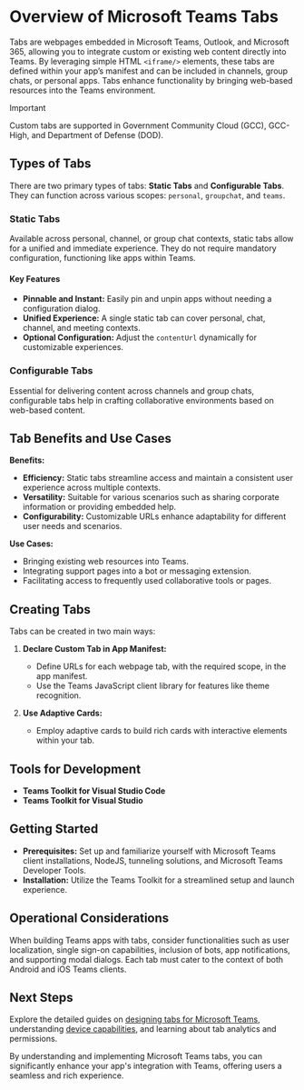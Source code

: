 # Overview of Microsoft Teams Tabs

Tabs are webpages embedded in Microsoft Teams, Outlook, and Microsoft 365, allowing you to integrate custom or existing web content directly into Teams. By leveraging simple HTML `<iframe/>` elements, these tabs are defined within your app’s manifest and can be included in channels, group chats, or personal apps. Tabs enhance functionality by bringing web-based resources into the Teams environment.

> [!IMPORTANT]
> Custom tabs are supported in Government Community Cloud (GCC), GCC-High, and Department of Defense (DOD).

## Types of Tabs

There are two primary types of tabs: **Static Tabs** and **Configurable Tabs**. They can function across various scopes: `personal`, `groupchat`, and `teams`.

### Static Tabs

Available across personal, channel, or group chat contexts, static tabs allow for a unified and immediate experience. They do not require mandatory configuration, functioning like apps within Teams.

#### Key Features
- **Pinnable and Instant:** Easily pin and unpin apps without needing a configuration dialog.
- **Unified Experience:** A single static tab can cover personal, chat, channel, and meeting contexts.
- **Optional Configuration:** Adjust the `contentUrl` dynamically for customizable experiences.

### Configurable Tabs

Essential for delivering content across channels and group chats, configurable tabs help in crafting collaborative environments based on web-based content.

## Tab Benefits and Use Cases

**Benefits:**
- **Efficiency:** Static tabs streamline access and maintain a consistent user experience across multiple contexts.
- **Versatility:** Suitable for various scenarios such as sharing corporate information or providing embedded help.
- **Configurability:** Customizable URLs enhance adaptability for different user needs and scenarios.

**Use Cases:**
- Bringing existing web resources into Teams.
- Integrating support pages into a bot or messaging extension.
- Facilitating access to frequently used collaborative tools or pages.

## Creating Tabs

Tabs can be created in two main ways:

1. **Declare Custom Tab in App Manifest:** 
   - Define URLs for each webpage tab, with the required scope, in the app manifest.
   - Use the Teams JavaScript client library for features like theme recognition.

2. **Use Adaptive Cards:** 
   - Employ adaptive cards to build rich cards with interactive elements within your tab.

## Tools for Development

- **Teams Toolkit for Visual Studio Code**
- **Teams Toolkit for Visual Studio**

## Getting Started

- **Prerequisites:** Set up and familiarize yourself with Microsoft Teams client installations, NodeJS, tunneling solutions, and Microsoft Teams Developer Tools.
- **Installation:** Utilize the Teams Toolkit for a streamlined setup and launch experience.

## Operational Considerations

When building Teams apps with tabs, consider functionalities such as user localization, single sign-on capabilities, inclusion of bots, app notifications, and supporting modal dialogs. Each tab must cater to the context of both Android and iOS Teams clients.

## Next Steps

Explore the detailed guides on [designing tabs for Microsoft Teams](design/tabs.md), understanding [device capabilities](../concepts/device-capabilities/device-capabilities-overview.md), and learning about tab analytics and permissions.

By understanding and implementing Microsoft Teams tabs, you can significantly enhance your app's integration with Teams, offering users a seamless and rich experience.